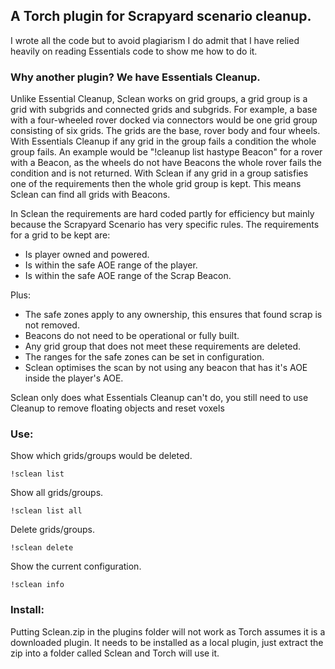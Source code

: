 ## A Torch plugin for Scrapyard scenario cleanup.
I wrote all the code but to avoid plagiarism I do admit that I have relied heavily on reading Essentials code to show me how to do it.


### Why another plugin? We have Essentials Cleanup.
Unlike Essential Cleanup, Sclean works on grid groups, a grid group is a grid with subgrids and connected grids and subgrids. For example, a base with a four-wheeled rover docked via connectors would be one grid group consisting of six grids. The grids are the base, rover body and four wheels. 
With Essentials Cleanup if any grid in the group fails a condition the whole group fails. An example would be "!cleanup list hastype Beacon" for a rover with a Beacon, as the wheels do not have Beacons the whole rover fails the condition and is not returned.
With Sclean if any grid in a group satisfies one of the requirements then the whole grid group is kept. This means Sclean can find all grids with Beacons. 


In Sclean the requirements are hard coded partly for efficiency but mainly because the Scrapyard Scenario has very specific rules.
The requirements for a grid to be kept are: 
* Is player owned and powered. 
* Is within the safe AOE range of the player. 
* Is within the safe AOE range of the Scrap Beacon.


Plus:
* The safe zones apply to any ownership, this ensures that found scrap is not removed. 
* Beacons do not need to be operational or fully built. 
* Any grid group that does not meet these requirements are deleted.
* The ranges for the safe zones can be set in configuration.
* Sclean optimises the scan by not using any beacon that has it's AOE inside the player's AOE. 


Sclean only does what Essentials Cleanup can't do, you still need to use Cleanup to remove floating objects and reset voxels 


### Use:


Show which grids/groups would be deleted.
```
!sclean list
```


Show all grids/groups.
```
!sclean list all
```


Delete grids/groups.
```
!sclean delete
```


Show the current configuration.
```
!sclean info
```


### Install:
Putting Sclean.zip in the plugins folder will not work as Torch assumes it is a downloaded plugin. It needs to be installed as a local plugin, just extract the zip into a folder called Sclean and Torch will use it.



